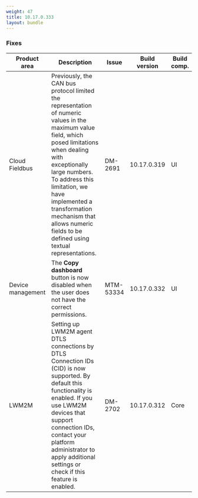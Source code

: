 ```yaml
---
weight: 47
title: 10.17.0.333
layout: bundle
---
```


<!--10.17.0.290 - 10.17.0.333-->


### Fixes

<table >
<colgroup>
<col style="width: 15%;">
<col style="width:50%;">
<col style="width: 10%;">
<col style="width: 12%;">
<col style="width: 13%;">
</colgroup>
<thead><tr>
<th>
Product area</th>
<th>
Description</th>
<th>
Issue</th>
<th>
Build version</th>
<th>Build comp.</th>
</tr>
</thead><tbody>

<tr>
<td>Cloud Fieldbus</td>
<td>Previously, the CAN bus protocol limited the representation of numeric values in the maximum value field, which posed limitations when dealing with exceptionally large numbers. To address this limitation, we have implemented a transformation mechanism that allows numeric fields to be defined using textual representations.</td>
<td>DM-2691</td>
<td>10.17.0.319</td>
<td>UI</td>
</tr>

<tr>
<td>Device management</td>
<td>The <b>Copy dashboard</b> button is now disabled when the user does not have the correct permissions. </td>
<td>MTM-53334</td>
<td>10.17.0.332</td>
<td>UI</td>
</tr>

<tr>
<td>LWM2M</td>
<td>Setting up LWM2M agent DTLS connections by DTLS Connection IDs (CID) is now supported. By default this functionality is enabled. If you use LWM2M devices that support connection IDs, contact your platform administrator to apply additional settings or check if this feature is enabled.</td>
<td>DM-2702</td>
<td>10.17.0.312</td>
<td>Core</td>
</tr>

</tbody></table>

